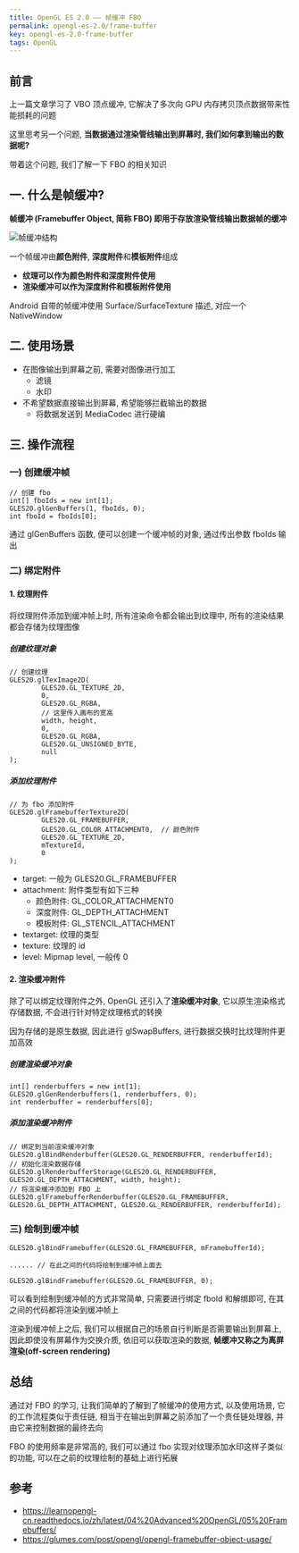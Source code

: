 ```yaml
---
title: OpenGL ES 2.0 —— 帧缓冲 FBO
permalink: opengl-es-2.0/frame-buffer
key: opengl-es-2.0-frame-buffer
tags: OpenGL
---
```


## 前言
上一篇文章学习了 VBO 顶点缓冲, 它解决了多次向 GPU 内存拷贝顶点数据带来性能损耗的问题

这里思考另一个问题, **当数据通过渲染管线输出到屏幕时, 我们如何拿到输出的数据呢?**

带着这个问题, 我们了解一下 FBO 的相关知识

## 一. 什么是帧缓冲?
**帧缓冲 (Framebuffer Object, 简称 FBO) 即用于存放渲染管线输出数据帧的缓冲**

![帧缓冲结构](https://i.loli.net/2019/08/13/45SbEvh68qOTKyt.jpg)

<!--more-->

一个帧缓冲由**颜色附件**, **深度附件**和**模板附件**组成
- **纹理可以作为颜色附件和深度附件使用**
- **渲染缓冲可以作为深度附件和模板附件使用**

Android 自带的帧缓冲使用 Surface/SurfaceTexture 描述, 对应一个 NativeWindow

## 二. 使用场景
- 在图像输出到屏幕之前, 需要对图像进行加工
  - 滤镜
  - 水印
- 不希望数据直接输出到屏幕, 希望能够拦截输出的数据
  - 将数据发送到 MediaCodec 进行硬编 

## 三. 操作流程
### 一) 创建缓冲帧
```
// 创建 fbo
int[] fboIds = new int[1];
GLES20.glGenBuffers(1, fboIds, 0);
int fboId = fboIds[0];
```
通过 glGenBuffers 函数, 便可以创建一个缓冲帧的对象, 通过传出参数 fboIds 输出

### 二) 绑定附件
#### 1. 纹理附件
将纹理附件添加到缓冲帧上时, 所有渲染命令都会输出到纹理中, 所有的渲染结果都会存储为纹理图像

##### 创建纹理对象
```
// 创建纹理
GLES20.glTexImage2D(
        GLES20.GL_TEXTURE_2D,
        0,
        GLES20.GL_RGBA,
        // 这里传入画布的宽高
        width, height,
        0,
        GLES20.GL_RGBA,
        GLES20.GL_UNSIGNED_BYTE,
        null
);
```

##### 添加纹理附件
```
// 为 fbo 添加附件
GLES20.glFramebufferTexture2D(
        GLES20.GL_FRAMEBUFFER,
        GLES20.GL_COLOR_ATTACHMENT0,  // 颜色附件
        GLES20.GL_TEXTURE_2D,
        mTextureId,
        0
);
```
- target: 一般为 GLES20.GL_FRAMEBUFFER
- attachment: 附件类型有如下三种
  - 颜色附件: GL_COLOR_ATTACHMENT0
  - 深度附件: GL_DEPTH_ATTACHMENT
  - 模板附件: GL_STENCIL_ATTACHMENT
- textarget: 纹理的类型
- texture: 纹理的 id
- level: Mipmap level, 一般传 0

#### 2. 渲染缓冲附件
除了可以绑定纹理附件之外, OpenGL 还引入了**渲染缓冲对象**, 它以原生渲染格式存储数据, 不会进行针对特定纹理格式的转换

因为存储的是原生数据, 因此进行 glSwapBuffers, 进行数据交换时比纹理附件更加高效

##### 创建渲染缓冲对象
```
int[] renderbuffers = new int[1];
GLES20.glGenRenderbuffers(1, renderbuffers, 0);
int renderbuffer = renderbuffers[0];
```

##### 添加渲染缓冲附件
```
// 绑定到当前渲染缓冲对象
GLES20.glBindRenderbuffer(GLES20.GL_RENDERBUFFER, renderbufferId);
// 初始化渲染数据存储
GLES20.glRenderbufferStorage(GLES20.GL_RENDERBUFFER, GLES20.GL_DEPTH_ATTACHMENT, width, height);
// 将渲染缓冲添加到 FBO 上
GLES20.glFramebufferRenderbuffer(GLES20.GL_FRAMEBUFFER, GLES20.GL_DEPTH_ATTACHMENT, GLES20.GL_RENDERBUFFER, renderbufferId);
```

### 三) 绘制到缓冲帧
```
GLES20.glBindFramebuffer(GLES20.GL_FRAMEBUFFER, mFramebufferId);

...... // 在此之间的代码将绘制到缓冲帧上面去

GLES20.glBindFramebuffer(GLES20.GL_FRAMEBUFFER, 0);
```
可以看到绘制到缓冲帧的方式非常简单, 只需要进行绑定 fboId 和解绑即可, 在其之间的代码都将渲染到缓冲帧上

渲染到缓冲帧上之后, 我们可以根据自己的场景自行判断是否需要输出到屏幕上, 因此即使没有屏幕作为交换介质, 依旧可以获取渲染的数据, **帧缓冲又称之为离屏渲染(off-screen rendering)**

## 总结
通过对 FBO 的学习, 让我们简单的了解到了帧缓冲的使用方式, 以及使用场景, 它的工作流程类似于责任链, 相当于在输出到屏幕之前添加了一个责任链处理器, 并由它来控制数据的最终去向

FBO 的使用频率是非常高的, 我们可以通过 fbo 实现对纹理添加水印这样子类似的功能, 可以在之前的纹理绘制的基础上进行拓展

## 参考
- https://learnopengl-cn.readthedocs.io/zh/latest/04%20Advanced%20OpenGL/05%20Framebuffers/
- https://glumes.com/post/opengl/opengl-framebuffer-object-usage/
